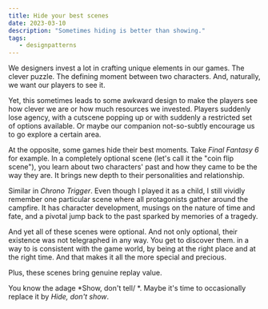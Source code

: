 ```yaml
---
title: Hide your best scenes
date: 2023-03-10
description: "Sometimes hiding is better than showing."
tags:
   - designpatterns
---
```


We designers invest a lot in crafting unique elements in our games. 
The clever puzzle. 
The defining moment between two characters.
And, naturally, we want our players to see it. 

Yet, this sometimes leads to some awkward design to make the players see how clever we are or how much resources we invested. 
Players suddenly lose agency, with a cutscene popping up or with suddenly a restricted set of options available. 
Or maybe our companion not-so-subtly encourage us to go explore a certain area.

At the opposite, some games hide their best moments.
Take *Final Fantasy 6* for example. 
In a completely optional scene (let's call it the "coin flip scene"), you learn about two characters' past and how they came to be the way they are. 
It brings new depth to their personalities and relationship.

Similar in *Chrono Trigger*. 
Even though I played it as a child, I still vividly remember one particular scene where all protagonists gather around the campfire. 
It has character development, musings on the nature of time and fate, and a pivotal jump back to the past sparked by memories of a tragedy.

And yet all of these scenes were optional. And not only optional, their existence was not telegraphed in any way. 
You get to discover them. in a way to is consistent with the game world, by being at the right place and at the right time.
And that makes it all the more special and precious. 

Plus, these scenes bring genuine replay value.

You know the adage *Show, don't tell/ *. Maybe it's time to occasionally replace it by *Hide, don't show*.
